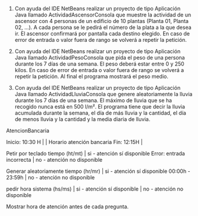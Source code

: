 1. Con ayuda del IDE NetBeans realizar un proyecto de tipo Aplicación Java llamado
ActividadAscensorConsola que muestre la actividad de un ascensor con 4 personas de un
edificio de 10 plantas (Planta 01, Planta 02, …). A cada persona se le pedirá el número de la
plata a la que desea ir. El ascensor confirmará por pantalla cada destino elegido. En caso de
error de entrada o valor fuera de rango se volverá a repetir la petición.

2. Con ayuda del IDE NetBeans realizar un proyecto de tipo Aplicación Java llamado
ActividadPesoConsola que pida el peso de una persona durante los 7 días de una semana.
El peso deberá estar entre 0 y 250 kilos. En caso de error de entrada o valor fuera de rango
se volverá a repetir la petición. Al final el programa mostrará el peso medio.

3. Con ayuda del IDE NetBeans realizar un proyecto de tipo Aplicación Java llamado
ActividadLluviaConsola que genere aleatoriamente la lluvia durante los 7 días de una
semana. El máximo de lluvia que se ha recogido nunca está en 500 l/m². El programa tiene
que decir la lluvia acumulada durante la semana, el día de más lluvia y la cantidad, el día
de menos lluvia y la cantidad y la media diaria de lluvia.



AtencionBancaria

Inicio: 10:30 H |
                |  Horario atención bancaria
Fin: 12:15H     |


Petir por teclado tiempo (ht/mt) | si - atención sí disponible
Error: entrada incorrecta        | no - atención no disponible


Generar aleatoriamente tiempo (hr/mr) | si - atención sí disponible
00:00h - 23:59h                       | no - atención no disponible


pedir hora sistema (hs/ms)   | si - atención sí disponible
                             | no - atención no disponible
   

Mostrar hora de atención antes de cada pregunta.
